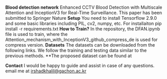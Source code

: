**Blood detection network**
Enhanced CCTV Blood Detection with Multiscale Attention and InceptionV3 for Real-Time Surveillance.
This paper has been submitted to Springer Nature
**Setup**
You need to install Tensorflow 2.9.0 and some basic libraries including PIL, cv2, numpy, etc.
For installaiton pip install -r requirements.txt
**How to Train?**
In the repository, the DFAN.ipynb file is used to train, where the Attention_mechanism_with_InceptionV3_github_compress_de is used for compress version. 
**Datasets**
The datasets can be downloaded from the following links. We follow the training and testing data similar to the previous methods.
**The proposed dataset can be found at 


**Contact**
I would be happy to guide and assist in case of any questions. email me at irshadkhalil@gachon.ac.kr
